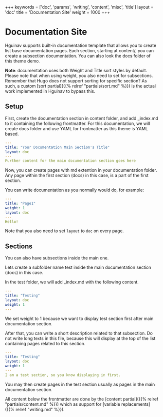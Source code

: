 +++
keywords = ['doc', 'params', 'writing', 'content', 'misc', 'title']
layout = 'doc'
title = 'Documentation Site'
weight = 1000
+++
# Documentation Site
Hguinav supports built-in documentation template that allows you to create list base documentation pages. Each section, starting at content/, you can create a subsection documentation. You can also look the docs folder of this theme demo.

**Note**: documentation uses both Weight and Title sort styles by default. Please note that when using weight, you also need to set for subsections. Remember that Hugo does not support sorting for specific section? As such, a custom [sort partial]({{% relref "partials/sort.md" %}}) is the actual work implemented in Hguinav to bypass this.

## Setup
First, create the documentation section in content folder, and add _index.md to it containing the following frontmatter. For this documentation, we will create docs folder and use YAML for frontmatter as this theme is YAML based.
```yaml
---
title: "Your Documentation Main Section's Title"
layout: doc
---
Further content for the main documentation section goes here
```

Now, you can create pages with md extention in your documentation folder. Any page within the first section (docs) in this case, is a part of the first section.

You can write documentation as you normally would do, for example:
```yaml
---
title: "Page1"
weight: 1
layout: doc
---
Hello!
```

Note that you also need to set `layout` to `doc` on every page.

## Sections
You can also have subsections inside the main one.

Lets create a subfolder name test inside the main documentation section (docs) in this case.

In the test folder, we will add _index.md with the following content.
```yaml
---
title: "Testing"
layout: doc
weight: 1
---
```

We set weight to 1 because we want to display test section first after main documentation section.

After that, you can write a short description related to that subsection. Do not write long texts in this file, because this will display at the top of the list containing pages related to this section.
```yaml
---
title: "Testing"
layout: doc
weight: 1
---
I am a test section, so you know displaying in first.
```

You may then create pages in the test section usually as pages in the main documentation section.

All content below the frontmatter are done by the [content partial]({{% relref "partials/content.md" %}}) which as support for [variable replacements]({{% relref "writing.md" %}}).